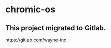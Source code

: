 # chromic-os

This project migrated to Gitlab.
--------------------------------------------

https://gitlab.com/wayne-inc
